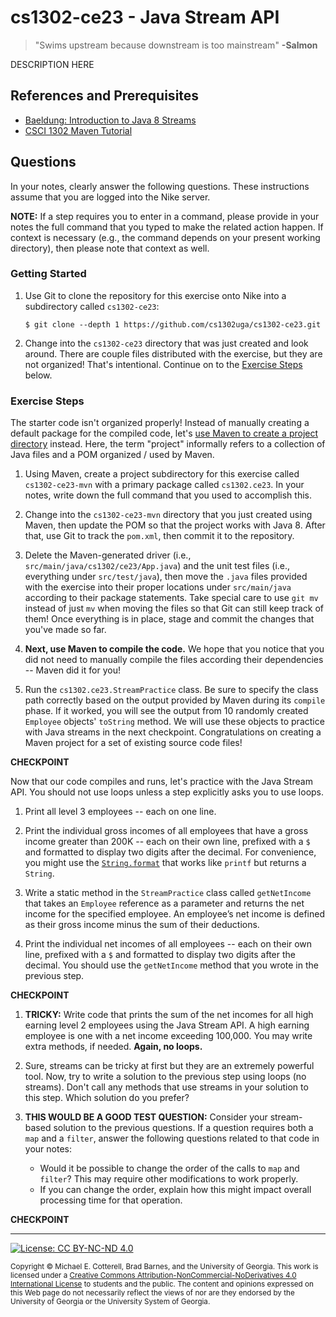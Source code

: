 # cs1302-ce23 - Java Stream API

> "Swims upstream because downstream is too mainstream"
> **-Salmon**

DESCRIPTION HERE

## References and Prerequisites

* [Baeldung: Introduction to Java 8 Streams](https://www.baeldung.com/java-8-streams-introduction)
* [CSCI 1302 Maven Tutorial](https://github.com/cs1302uga/cs1302-tutorials/blob/master/maven.md)

## Questions

In your notes, clearly answer the following questions. These instructions assume that you are 
logged into the Nike server. 

**NOTE:** If a step requires you to enter in a command, please provide in your notes the full 
command that you typed to make the related action happen. If context is necessary (e.g., the 
command depends on your present working directory), then please note that context as well.

### Getting Started

1. Use Git to clone the repository for this exercise onto Nike into a subdirectory called `cs1302-ce23`:

   ```
   $ git clone --depth 1 https://github.com/cs1302uga/cs1302-ce23.git
   ```

1. Change into the `cs1302-ce23` directory that was just created and look around. There are couple
   files distributed with the exercise, but they are not organized! That's intentional. 
   Continue on to the [Exercise Steps](#exercise-steps) below.
   
### Exercise Steps

The starter code isn't organized properly! Instead of manually creating a default package
for the compiled code, let's 
[use Maven to create a project directory](https://github.com/cs1302uga/cs1302-tutorials/blob/master/maven.md)
instead. Here, the term "project" informally refers to a collection of Java files and a POM organized / used 
by Maven.

1. Using Maven, create a project subdirectory for this exercise called `cs1302-ce23-mvn` with a primary 
   package called `cs1302.ce23`. In your notes, write down the full command that you used to accomplish 
   this.

1. Change into the `cs1302-ce23-mvn` directory that you just created using Maven, then update the POM
   so that the project works with Java 8. After that, use Git to track the `pom.xml`, then commit
   it to the repository.
   
1. Delete the Maven-generated driver (i.e., `src/main/java/cs1302/ce23/App.java`) and the unit test files 
   (i.e., everything under `src/test/java`), then move the `.java` files provided with the exercise into
   their proper locations under `src/main/java` according to their package statements. Take special
   care to use `git mv` instead of just `mv` when moving the files so that Git can still keep track
   of them! Once everything is in place, stage and commit the changes that you've made so far.
   
1. **Next, use Maven to compile the code.** We hope that you notice that you 
   did not need to manually compile the files according their dependencies -- Maven did it for you!
   
1. Run the `cs1302.ce23.StreamPractice` class. Be sure to specify the class path correctly based on the
   output provided by Maven during its `compile` phase. If it worked, you will see the output from 10 
   randomly created `Employee` objects' `toString` method. We will use these objects to practice with 
   Java streams in the next checkpoint. Congratulations on creating a Maven project for a set of 
   existing source code files!
  
**CHECKPOINT**

Now that our code compiles and runs, let's practice with the Java Stream API. You should not use loops unless
a step explicitly asks you to use loops.

1. Print all level 3 employees --  each on one line.

1. Print the individual gross incomes of all employees that have a gross income greater than 
   200K -- each on their own line, prefixed with a `$` and formatted to display two digits after
   the decimal. For convenience, you might use the 
   [`String.format`](https://docs.oracle.com/javase/8/docs/api/java/lang/String.html#format-java.lang.String-java.lang.Object...-)
   that works like `printf` but returns a `String`. 

1. Write a static method in the `StreamPractice` class called `getNetIncome` that takes an `Employee` reference
   as a parameter and returns the net income for the specified employee.  An employee’s net income is defined as
   their gross income minus the sum of their deductions. 
   
1. Print the individual net incomes of all employees -- each on their own line, 
   prefixed with a `$` and formatted to display two digits after the decimal.
   You should use the `getNetIncome` method that you wrote in the previous step.
   
**CHECKPOINT**

1. **TRICKY:** Write code that prints the sum of the net incomes for all high earning level 2 employees using the Java 
   Stream API. A high earning employee is one with a net income exceeding 100,000. You may write extra methods, 
   if needed. **Again, no loops.**

1. Sure, streams can be tricky at first but they are an extremely powerful tool. Now, try to write a solution 
   to the previous step using loops (no streams). Don't call any methods that use streams in your solution to 
   this step. Which solution do you prefer?

1. **THIS WOULD BE A GOOD TEST QUESTION:** Consider your stream-based solution to the previous questions. If a question 
   requires both a `map` and a `filter`, answer the following questions related to that code in your notes:
      * Would it be possible to change the order of the calls to `map` and `filter`? This may require other modifications
        to work properly.
      * If you can change the order, explain how this might impact overall processing time for that operation.

**CHECKPOINT**  

<hr/>

[![License: CC BY-NC-ND 4.0](https://img.shields.io/badge/License-CC%20BY--NC--ND%204.0-lightgrey.svg)](http://creativecommons.org/licenses/by-nc-nd/4.0/)

<small>
Copyright &copy; Michael E. Cotterell, Brad Barnes, and the University of Georgia.
This work is licensed under a <a rel="license" href="http://creativecommons.org/licenses/by-nc-nd/4.0/">Creative Commons Attribution-NonCommercial-NoDerivatives 4.0 International License</a> to students and the public.
The content and opinions expressed on this Web page do not necessarily reflect the views of nor are they endorsed by the University of Georgia or the University System of Georgia.
</small>

